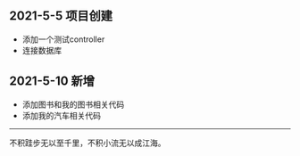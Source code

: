 ## 2021-5-5 项目创建
+ 添加一个测试controller
+ 连接数据库

## 2021-5-10 新增
+ 添加图书和我的图书相关代码
+ 添加我的汽车相关代码

---

不积跬步无以至千里，不积小流无以成江海。